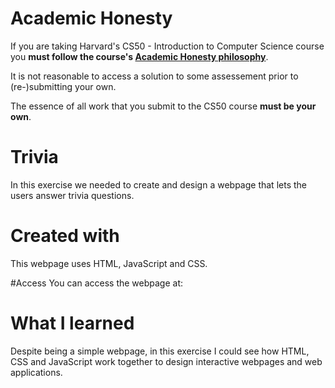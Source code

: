 # Academic Honesty
If you are taking Harvard's CS50 - Introduction to Computer Science course you **must follow the course's [Academic Honesty philosophy](https://cs50.harvard.edu/x/2021/honesty/)**.

It is not reasonable to access a solution to some assessement prior to (re-)submitting your own.

The essence of all work that you submit to the CS50 course **must be your own**. 

# Trivia
In this exercise we needed to create and design a webpage that lets the users answer trivia questions.

# Created with 
This webpage uses HTML, JavaScript and CSS.

#Access
You can access the webpage at: 
  
# What I learned
Despite being a simple webpage, in this exercise I could see how HTML, CSS and JavaScript work together to design interactive webpages and web applications.

